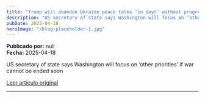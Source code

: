 ```yaml
---
title: "Trump will abandon Ukraine peace talks ‘in days’ without progress, warns Rubio"
description: "US secretary of state says Washington will focus on ‘other priorities’ if war cannot be ended soon"
pubDate: 2025-04-18
heroImage: "/blog-placeholder-1.jpg"
---
```


**Publicado por:** null  
**Fecha:** 2025-04-18

US secretary of state says Washington will focus on ‘other priorities’ if war cannot be ended soon

[Leer artículo original](https://www.ft.com/content/7e00003a-ade9-4262-a517-8f5900483010)

---
